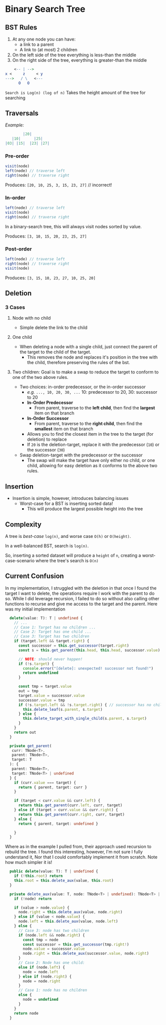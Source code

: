 # Binary Search Tree

## BST Rules

  1. At any one node you can have:
      - a link to a parent
      - A link to (at most) 2 children
  2. On the left side of the tree everything is less-than the middle
  3. On the right side of the tree, everything is greater-than the middle

```mathematica
    <-- | -->
x <     z     < y
--->   / \   <---
      O   O
```

`Search is Log(n) (log of n)`
Takes the height amount of the tree for searching

## Traversals

*Example:*

```mathematica
        |20|
   |10|      |25|
|03| |15|  |23| |27|
```

### Pre-order

```typescript
visit(node)
left(node) // traverse left
right(node) // traverse right
```

Produces: `[20, 10, 25, 3, 15, 23, 27]` // incorrect!

### In-order

```typescript
left(node) // traverse left
visit(node)
right(node) // traverse right
```

In a binary-search tree, this will always visit nodes sorted by value.

Produces: `[3, 10, 15, 20, 23, 25, 27]`

### Post-order

```typescript
left(node) // traverse left
right(node) // traverse right
visit(node)
```

Produces: `[3, 15, 10, 23, 27, 10, 25, 20]`

## Deletion

### 3 Cases

1. Node with no child
    - Simple delete the link to the child

2. One child
    - When deleting a node with a single child,
    just connect the parent of the target to the child of the target.
      - This removes the node and replaces it's position in the tree with the child,
      therefore preserving the rules of the bst.
3. Two children: Goal is to make a swap
to reduce the target to conform to one of the two above rules.
    - Two choices: in-order predecessor, or the in-order successor
      - *e.g.* `..., 10, 20, 30, ...` 10: predecessor to 20, 30: successor to 20
      - **In-Order Predecessor**
        - From parent, traverse to the **left child**,
        then find the **largest** item on that branch
      - **In-Order Successor**
        - From parent, traverse to the **right child**,
        then find the **smallest** item on that branch
      - Allows you to find the closest item
      in the tree to the target (for deletion) to replace
      - If `20` is the deletion-target,
      replace it with the predecessor (`10`) or the successor (`30`)
    - Swap deletion-target with the predecessor or the successor
      - The swap will make the target have only either no child,
      or one child, allowing for easy deletion as it conforms to the above two rules.

## Insertion

- Insertion is simple, however, introduces balancing issues
  - Worst-case for a BST is inserting sorted data!
    - This will produce the largest possible height into the tree

## Complexity

A tree is *best-case* `log(n)`, and worse case `O(h)` or `O(height)`.

In a well-balanced BST, search is `log(n)`.

So, inserting a sorted dataset will produce a `height` of `n`,
creating a worst-case-scenario where the tree's search is `O(n)`

## Current Confusion

In my implementation, I struggled with the deletion in that once I found the target I want to delete, the operations require I work with the parent to do so.
While I did leverage recursion, I failed to do so without also calling other functions to recurse and give me access to the target and the parent.
Here was my initial implementation

```typescript
  delete(value: T): T | undefined {
    // ...
    // Case 1: Target has no children ... 
    // Case 2: Target has one child ...
    // Case 3: Target has two children
    if (target.left && target.right) {
      const successor = this.get_successor(target.right)
      const s = this.get_parent(this.head, this.head, successor.value)

      // NOTE: should never happen!
      if (!s.target) {
        console.error("[delete]: unexpected! successor not found!")
        return undefined
      }

      const tmp = target.value
      out = tmp
      target.value = successor.value
      successor.value = tmp
      if (!s.target.left && !s.target.right) { // successor has no children
        this.delete_leaf(s.parent, s.target)
      } else {
        this.delete_target_with_single_child(s.parent, s.target)
      }
    }
    return out
  }

  private get_parent(
   curr: TNode<T>, 
   parent: TNode<T>, 
   target: T
  ): { 
   parent: TNode<T>, 
   target: TNode<T> | undefined 
  } {
    if (curr.value === target) {
      return { parent, target: curr }
    }

    if (target < curr.value && curr.left) {
      return this.get_parent(curr.left, curr, target)
    } else if (target > curr.value && curr.right) {
      return this.get_parent(curr.right, curr, target)
    } else {
      return { parent, target: undefined }

    }
  }
```

Where as in the example I pulled from, their approach used recursion to rebuild the tree.
I found this interesting, however, I'm not sure I fully understand it,
Nor that I could comfortably implement it from scratch.
Note how much simpler it is!

```typescript
  public delete(value: T): T | undefined {
    if (!this.root) return
    this.root = this.delete_aux(value, this.root)
  }

  private delete_aux(value: T, node: TNode<T> | undefined): TNode<T> | undefined {
    if (!node) return

    if (value > node.value) {
      node.right = this.delete_aux(value, node.right)
    } else if (value < node.value) {
      node.left = this.delete_aux(value, node.left)
    } else {
      // Case 3: node has two children
      if (node.left && node.right) {
        const tmp = node
        const successor = this.get_successor(tmp.right!)
        node.value = successor.value
        node.right = this.delete_aux(successor.value, node.right)
      }
      // Case 2: Node has one child:
      else if (node.left) {
        node = node.left
      } else if (node.right) {
        node = node.right
      }
      // Case 1: node has no children
      else {
        node = undefined
      }
    }
    return node
  }
```

